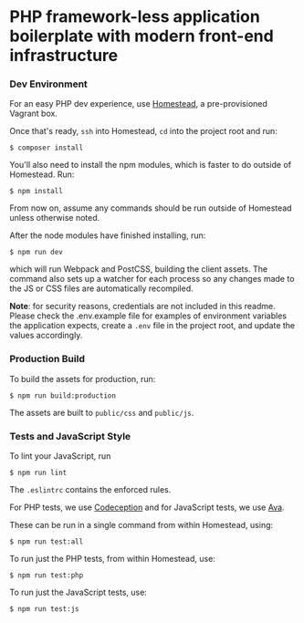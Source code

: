 # PHP framework-less application boilerplate with modern front-end infrastructure

### Dev Environment
For an easy PHP dev experience, use [Homestead](https://laravel.com/docs/5.3/homestead), a pre-provisioned Vagrant box.

Once that's ready, `ssh` into Homestead, `cd` into the project root and run:

`$ composer install`

You'll also need to install the npm modules, which is faster to do outside of Homestead. Run:

`$ npm install`

From now on, assume any commands should be run outside of Homestead unless otherwise noted.


After the node modules have finished installing, run:

`$ npm run dev`

which will run Webpack and PostCSS, building the client assets. The command also sets up a watcher for each process so any changes made to the JS or CSS files are automatically recompiled.

**Note**: for security reasons, credentials are not included in this readme. Please check the .env.example file for examples of environment variables the application expects, create a `.env` file in the project root, and update the values accordingly.

### Production Build
To build the assets for production, run:

`$ npm run build:production`

The assets are built to `public/css` and `public/js`.

### Tests and JavaScript Style
To lint your JavaScript, run

`$ npm run lint`

The `.eslintrc` contains the enforced rules.

For PHP tests, we use [Codeception](http://codeception.com/) and for JavaScript tests, we use [Ava](https://github.com/avajs/ava).

These can be run in a single command from within Homestead, using:

`$ npm run test:all`

To run just the PHP tests, from within Homestead, use:

`$ npm run test:php`

To run just the JavaScript tests, use:

`$ npm run test:js`
